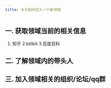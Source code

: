 ```yaml
---
title: 关于如何迈入一个新领域
---
```


## 一. 获取领域当前的相关信息

1. 知乎
2.bilibili
3.百度百科
## 二. 了解领域内的带头人
## 三. 加入领域相关的组织/论坛/qq群
